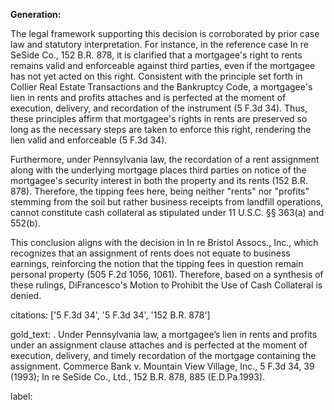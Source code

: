 **Generation:**

The legal framework supporting this decision is corroborated by prior case law and statutory interpretation. For instance, in the reference case In re SeSide Co., 152 B.R. 878, it is clarified that a mortgagee's right to rents remains valid and enforceable against third parties, even if the mortgagee has not yet acted on this right. Consistent with the principle set forth in Collier Real Estate Transactions and the Bankruptcy Code, a mortgagee's lien in rents and profits attaches and is perfected at the moment of execution, delivery, and recordation of the instrument (5 F.3d 34). Thus, these principles affirm that mortgagee's rights in rents are preserved so long as the necessary steps are taken to enforce this right, rendering the lien valid and enforceable (5 F.3d 34).

Furthermore, under Pennsylvania law, the recordation of a rent assignment along with the underlying mortgage places third parties on notice of the mortgagee's security interest in both the property and its rents (152 B.R. 878). Therefore, the tipping fees here, being neither "rents" nor "profits" stemming from the soil but rather business receipts from landfill operations, cannot constitute cash collateral as stipulated under 11 U.S.C. §§ 363(a) and 552(b).

This conclusion aligns with the decision in In re Bristol Assocs., Inc., which recognizes that an assignment of rents does not equate to business earnings, reinforcing the notion that the tipping fees in question remain personal property (505 F.2d 1056, 1061). Therefore, based on a synthesis of these rulings, DiFrancesco's Motion to Prohibit the Use of Cash Collateral is denied.

citations: ['5 F.3d 34', '5 F.3d 34', '152 B.R. 878']

gold_text: . Under Pennsylvania law, a mortgagee’s lien in rents and profits under an assignment clause attaches and is perfected at the moment of execution, delivery, and timely recordation of the mortgage containing the assignment. Commerce Bank v. Mountain View Village, Inc., 5 F.3d 34, 39 (1993); In re SeSide Co., Ltd., 152 B.R. 878, 885 (E.D.Pa.1993).

label: 